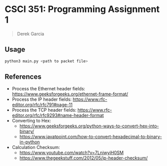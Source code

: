 # CSCI 351: Programming Assignment 1
> Derek Garcia

## Usage
```bash
python3 main.py <path to packet file>
```

## References
- Process the Ethernet header fields: https://www.geeksforgeeks.org/ethernet-frame-format/
- Process the IP header fields: https://www.rfc-editor.org/rfc/rfc791#page-11
- Process the TCP header fields: https://www.rfc-editor.org/rfc/rfc9293#name-header-format
- Converting to Hex:
  - https://www.geeksforgeeks.org/python-ways-to-convert-hex-into-binary/
  - https://www.javatpoint.com/how-to-convert-hexadecimal-to-binary-in-python
- Calculation Checksum:
  - https://www.youtube.com/watch?v=7LniwyiH0SM
  - https://www.thegeekstuff.com/2012/05/ip-header-checksum/